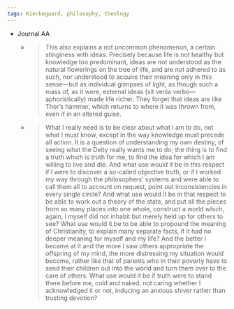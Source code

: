 ```yaml
---
tags: Kierkegaard, philosophy, theology
---
```


- Journal AA
	- > This also explains a not uncommon phenomenon, a certain stinginess with ideas. Precisely because life is not healthy but knowledge too predominant, ideas are not understood as the natural flowerings on the tree of life, and are not adhered to as such, nor understood to acquire their meaning only in this sense—but as individual glimpses of light, as though such a mass of, as it were, external ideas (sit venia verbo—aphoristically) made life richer. They forget that ideas are like Thor’s hammer, which returns to where it was thrown from, even if in an altered guise.
	- > What I really need is to be clear about what I am to do, not what I must know, except in the way knowledge must precede all action. It is a question of understanding my own destiny, of seeing
	  what the Deity really wants me to do; the thing is to find a truth which is truth for me, to find the idea for which I am willing to live and die. And what use would it be in this respect if I were to discover a so-called objective truth, or if I worked my way through the philosophers’ systems and were able to call them all to account on request, point out inconsistencies in every single circle? And what use would it be in that respect to be able to work out a theory of the state, and put all the pieces from so many places into one whole, construct a world which, again, I myself did not inhabit but merely held up for others to see? What use would it be to be able to propound the meaning of Christianity, to explain many separate facts, if it had no deeper meaning for myself and my life? And the better I became at it and the more I saw others appropriate the offspring of my mind, the more distressing my situation would become, rather like that of parents who in their poverty have to send their children out into the world and turn them over to the care of others. What use would it be if truth were to stand there before me, cold and naked, not caring whether I acknowledged it or not, inducing an anxious shiver rather than trusting devotion?